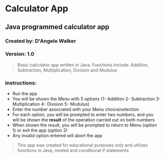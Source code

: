 # Calculator App
## Java programmed calculator app
### Created by: D'Angelo Walker
### Version: 1.0

>Basic calculator app written in Java. Functions include: Addition, Subtraction, Multiplication, Division and Modulus

### Instructions:

- Run the app
- You will be shown the Menu with 5 options (1- Addition 2- Subtraction 3- Multiplication 4- Division 5- Modulus)
- Enter the number associated with your Menu choice/selection
- For each option, you will be prompted to enter two numbers, and you will be shown the **result** of the operation carried out on both numbers
- When shown the result, you will be prompted to return to Menu (option 1) or exit the app (option 2)
- Any invalid option entered will abort the app

>This app was created for educational purposes only and utilizes functions in Java, nested and conditional if statements
